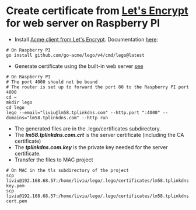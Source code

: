 # Create certificate from [Let's Encrypt](https://letsencrypt.org/) for web server on Raspberry PI

- Install [Acme client from Let's Encrypt](https://github.com/go-acme/lego). Documentation [here](https://go-acme.github.io/lego/): 
```
# On Raspberry PI
go install github.com/go-acme/lego/v4/cmd/lego@latest
```
- Generate certificate using the built-in web server [see](https://go-acme.github.io/lego/usage/cli/obtain-a-certificate/)
```
# On Raspberry PI
# The port 4000 should not be bound
# The router is set up to forward the port 80 to the Raspberry PI port 4000
cd ~
mkdir lego
cd lego
lego --email="liviu@lm58.tplinkdns.com" --http.port ":4000" --domains="lm58.tplinkdns.com" --http run
```
- The generated files are in the .lego/certificates subdirectory. 
- The ***lm58.tplinkdns.com.crt*** is the server certificate (including the CA certificate)
- The ***tplinkdns.com.key*** is the private key needed for the server certificate.
- Transfer the files to MAC project

```
# On MAC in the tls subdirectory of the project
scp liviu@192.168.68.57:/home/liviu/lego/.lego/certificates/lm58.tplinkdns.com.key key.pem
scp liviu@192.168.68.57:/home/liviu/lego/.lego/certificates/lm58.tplinkdns.com.crt cert.pem
```

